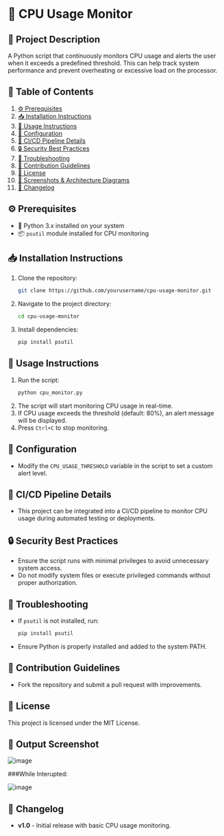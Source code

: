 # 🚀 CPU Usage Monitor

## 📌 Project Description
A Python script that continuously monitors CPU usage and alerts the user when it exceeds a predefined threshold. This can help track system performance and prevent overheating or excessive load on the processor.

## 📖 Table of Contents
1. [⚙️ Prerequisites](https://github.com/Jidendiran-coder/Monitoring_Server_Health_Python#%EF%B8%8F-prerequisites)
2. [📥 Installation Instructions](https://github.com/Jidendiran-coder/Monitoring_Server_Health_Python#-installation-instructions)
3. [📝 Usage Instructions](https://github.com/Jidendiran-coder/Monitoring_Server_Health_Python#-usage-instructions)
4. [🔧 Configuration](https://github.com/Jidendiran-coder/Monitoring_Server_Health_Python#-configuration)
5. [🚀 CI/CD Pipeline Details](https://github.com/Jidendiran-coder/Monitoring_Server_Health_Python#-cicd-pipeline-details)
6. [🔒 Security Best Practices](https://github.com/Jidendiran-coder/Monitoring_Server_Health_Python#-security-best-practices)
7. [🐞 Troubleshooting](https://github.com/Jidendiran-coder/Monitoring_Server_Health_Python#-troubleshooting)
8. [🤝 Contribution Guidelines](https://github.com/Jidendiran-coder/Monitoring_Server_Health_Python#-contribution-guidelines)
9. [📜 License](https://github.com/Jidendiran-coder/Monitoring_Server_Health_Python#-license)
10. [📸 Screenshots & Architecture Diagrams](https://github.com/Jidendiran-coder/Monitoring_Server_Health_Python#-screenshots--architecture-diagrams)
11. [📅 Changelog](https://github.com/Jidendiran-coder/Monitoring_Server_Health_Python#-changelog)

## ⚙️ Prerequisites
- 🐍 Python 3.x installed on your system
- 📦 `psutil` module installed for CPU monitoring

## 📥 Installation Instructions
1. Clone the repository:
   ```bash
   git clone https://github.com/yourusername/cpu-usage-monitor.git
   ```
2. Navigate to the project directory:
   ```bash
   cd cpu-usage-monitor
   ```
3. Install dependencies:
   ```bash
   pip install psutil
   ```

## 📝 Usage Instructions
1. Run the script:
   ```bash
   python cpu_monitor.py
   ```
2. The script will start monitoring CPU usage in real-time.
3. If CPU usage exceeds the threshold (default: 80%), an alert message will be displayed.
4. Press `Ctrl+C` to stop monitoring.

## 🔧 Configuration
- Modify the `CPU_USAGE_THRESHOLD` variable in the script to set a custom alert level.

## 🚀 CI/CD Pipeline Details
- This project can be integrated into a CI/CD pipeline to monitor CPU usage during automated testing or deployments.

## 🔒 Security Best Practices
- Ensure the script runs with minimal privileges to avoid unnecessary system access.
- Do not modify system files or execute privileged commands without proper authorization.

## 🐞 Troubleshooting
- If `psutil` is not installed, run:
  ```bash
  pip install psutil
  ```
- Ensure Python is properly installed and added to the system PATH.

## 🤝 Contribution Guidelines
- Fork the repository and submit a pull request with improvements.

## 📜 License
This project is licensed under the MIT License.

## 📸 Output Screenshot
![image](https://github.com/user-attachments/assets/8af8c8f0-857d-4092-acb2-03193cab1749)

###While Interupted:

![image](https://github.com/user-attachments/assets/b4b6bd95-b5e0-45ad-b2b4-8de781c6286b)

## 📅 Changelog
- **v1.0** - Initial release with basic CPU usage monitoring.

